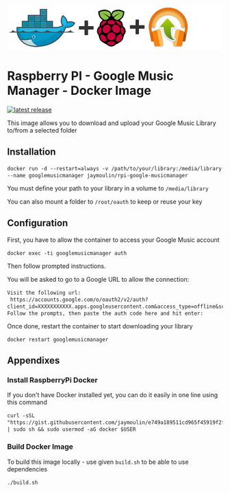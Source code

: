![logo](logo.png)

Raspberry PI - Google Music Manager - Docker Image
==================================================

[![latest release](https://img.shields.io/github/release/jaymoulin/docker-rpi-google-musicmanager.svg "latest release")](http://github.com/jaymoulin/docker-rpi-google-musicmanager/releases)


This image allows you to download and upload your Google Music Library to/from a selected folder

Installation
---

```
docker run -d --restart=always -v /path/to/your/library:/media/library --name googlemusicmanager jaymoulin/rpi-google-musicmanager
```

You must define your path to your library in a volume to `/media/library`

You can also mount a folder to `/root/oauth` to keep or reuse your key

Configuration
---
First, you have to allow the container to access your Google Music account
```
docker exec -ti googlemusicmanager auth
```
Then follow prompted instructions.

You will be asked to go to a Google URL to allow the connection:

```
Visit the following url:
 https://accounts.google.com/o/oauth2/v2/auth?client_id=XXXXXXXXXXX.apps.googleusercontent.com&access_type=offline&scope=https%3A%2F%2Fwww.googleapis.com%2Fauth%2Fmusicmanager&response_type=code&redirect_uri=urn%3Aietf%3Awg%3Aoauth%3A2.0%3Aoob
Follow the prompts, then paste the auth code here and hit enter:
```

Once done, restart the container to start downloading your library
```
docker restart googlemusicmanager
```

Appendixes
---

### Install RaspberryPi Docker

If you don't have Docker installed yet, you can do it easily in one line using this command
 
```
curl -sSL "https://gist.githubusercontent.com/jaymoulin/e749a189511cd965f45919f2f99e45f3/raw/054ba73080c49a0fcdbc6932e27887a31c7abce2/ARM%2520(Raspberry%2520PI)%2520Docker%2520Install" | sudo sh && sudo usermod -aG docker $USER
```

### Build Docker Image

To build this image locally - use given `build.sh` to be able to use dependencies 

```
./build.sh
```
